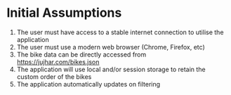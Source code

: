 # Initial Assumptions

1. The user must have access to a stable internet connection to utilise the application
2. The user must use a modern web browser (Chrome, Firefox, etc)
3. The bike data can be directly accessed from https://jujhar.com/bikes.json
4. The application will use local and/or session storage to retain the custom order of the bikes
5. The application automatically updates on filtering
